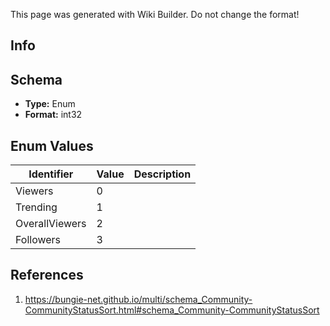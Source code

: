 <span class="wiki-builder">This page was generated with Wiki Builder. Do not change the format!</span>

## Info

## Schema
* **Type:** Enum
* **Format:** int32

## Enum Values
Identifier | Value | Description
---------- | ----- | -----------
Viewers | 0 | 
Trending | 1 | 
OverallViewers | 2 | 
Followers | 3 | 

## References
1. https://bungie-net.github.io/multi/schema_Community-CommunityStatusSort.html#schema_Community-CommunityStatusSort
